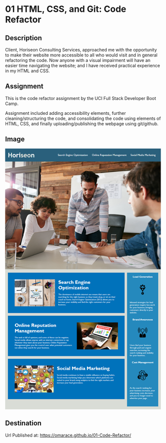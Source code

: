 # 01 HTML, CSS, and Git: Code Refactor

## Description

Client, Horiseon Consulting Services, approached me with the opportunity to make their website more accessible to all who would visit and in general refactoring the code. Now anyone with a visual impairment will have an easier time navigating the website; and I have received practical experience in my 
HTML and CSS.

## Assignment

This is the code refactor assignment by the UCI Full Stack Developer Boot Camp.

Assignment included adding accessibility elements, further cleaning/structuring the code, and consolidating the code using elements of HTML, CSS, and finally uploading/publishing the webpage using git/github.

## Image

![image of website built from the code that was refactored](01-html-css-git-homework-demo.png)

## Destination

Url Published at: https://omarace.github.io/01-Code-Refactor/